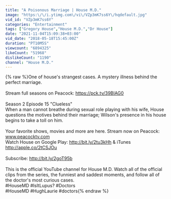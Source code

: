 ```yaml
---
title: "A Poisonous Marriage | House M.D."
image: "https:\/\/i.ytimg.com\/vi\/VZp3mK7ss6Y\/hqdefault.jpg"
vid_id: "VZp3mK7ss6Y"
categories: "Entertainment"
tags: ["Gregory House","House M.D.","Dr House"]
date: "2021-11-04T15:09:38+03:00"
vid_date: "2018-05-18T15:45:00Z"
duration: "PT10M5S"
viewcount: "6894325"
likeCount: "51968"
dislikeCount: "1190"
channel: "House M.D."
---
```

{% raw %}One of house's strangest cases. A mystery illness behind the perfect marriage.<br /><br />Stream full seasons on Peacock: <a rel="nofollow" target="blank" href="https://pck.tv/39BlAG0">https://pck.tv/39BlAG0</a><br /><br />Season 2 Episode 15 &quot;Clueless&quot;<br />When a man  cannot breathe during sexual role playing with his wife, House questions the motives behind their marriage; Wilson's presence in his house begins to take a toll on him.<br /><br />Your favorite shows, movies and more are here. Stream now on Peacock: www.peacocktv.com<br />Watch House on Google Play: <a rel="nofollow" target="blank" href="http://bit.ly/2tu3kHh">http://bit.ly/2tu3kHh</a> &amp; iTunes <a rel="nofollow" target="blank" href="http://apple.co/2tCSJOu">http://apple.co/2tCSJOu</a><br /><br />Subscribe: <a rel="nofollow" target="blank" href="http://bit.ly/2goT95b">http://bit.ly/2goT95b</a><br /><br />This is the official YouTube channel for House M.D. Watch all of the official clips from the series, the funniest and saddest moments, and follow all of the doctor's most curious cases.<br />#HouseMD #IsItLupus? #Doctors<br />#HouseMD #HughLaurie #doctors{% endraw %}
